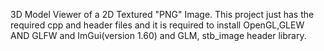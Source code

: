 3D Model Viewer of a 2D Textured "PNG" Image.
This project just has the required cpp and header files and it is required to install OpenGL,GLEW AND GLFW and ImGui(version 1.60) and GLM, stb_image header library.
